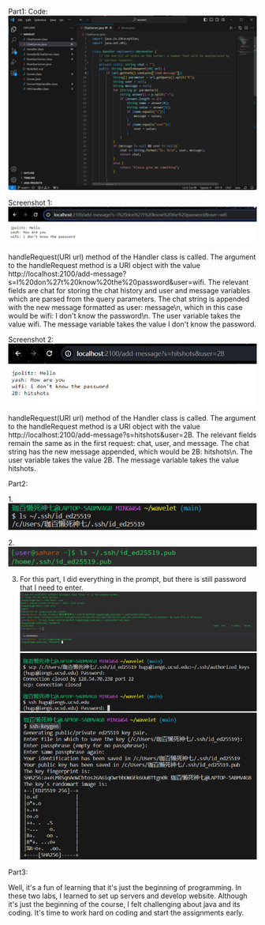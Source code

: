 Part1:
Code: ![image](code1.png)

Screenshot 1: ![image](s1.png)

handleRequest(URI url) method of the Handler class is called. 
The argument to the handleRequest method is a URI object with the value http://localhost:2100/add-message?s=I%20don%27t%20know%20the%20password&user=wifi.
The relevant fields are chat for storing the chat history and user and message variables which are parsed from the query parameters. 
The chat string is appended with the new message formatted as user: message\n, which in this case would be wifi: I don't know the password\n.
The user variable takes the value wifi. The message variable takes the value I don't know the password.

Screenshot 2:![image](s2.png)

handleRequest(URI url) method of the Handler class is called.
The argument to the handleRequest method is a URI object with the value http://localhost:2100/add-message?s=hitshots&user=2B.
The relevant fields remain the same as in the first request: chat, user, and message.
The chat string has the new message appended, which would be 2B: hitshots\n.
The user variable takes the value 2B.
The message variable takes the value hitshots.


Part2:

1.![image](2.png)  

2.![image](1.png) 

3. For this part, I did everything in the prompt, but there is still password that I need to enter. ![image](31.png) ![image](32.png)![image](33.png)

Part3:

Well, it's a fun of learning that it's just the beginning of programming. In these two labs, I learned to set up servers and develop website. Although it's just the beginning of the course, I felt challenging about java and its coding. It's time to work hard on coding and start the assignments early. 
